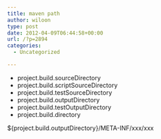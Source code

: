 ```yaml
---
title: maven path
author: wiloon
type: post
date: 2012-04-09T06:44:58+00:00
url: /?p=2894
categories:
  - Uncategorized

---
```

<ul type="disc">
  <li>
    project.build.sourceDirectory
  </li>
  <li>
    project.build.scriptSourceDirectory
  </li>
  <li>
    project.build.testSourceDirectory
  </li>
  <li>
    project.build.outputDirectory
  </li>
  <li>
    project.build.testOutputDirectory
  </li>
  <li>
    project.build.directory
  </li>
</ul>

${project.build.outputDirectory}/META-INF/xxx/xxx